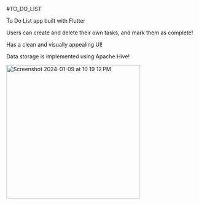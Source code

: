 
#TO_DO_LIST

To Do List app built with Flutter

Users can create and delete their own tasks, and mark them as complete!

Has a clean and visually appealing UI!

Data storage is implemented using Apache Hive!

<img width="348" alt="Screenshot 2024-01-09 at 10 19 12 PM" src="https://github.com/azamjb/ToDoList-App/assets/85136312/8f427275-b4dd-4182-b206-2f2d01c0338e">
